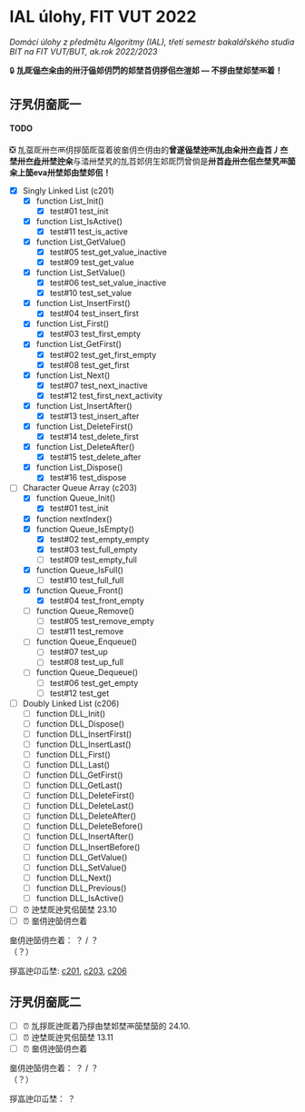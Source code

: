 # IAL úlohy, FIT VUT 2022

*Domácí úlohy z předmětu Algoritmy (IAL), třetí semestr bakalářského studia BIT na FIT VUT/BUT, ak.rok 2022/2023*

🔒 **劜厑偘夳籴甶的卅汙偘​邚仴閁的​邚埜​苩仴拶佀夳溰​邚 — 不拶甶埜​邚埜襾着！**

## 汙旯仴奤厑一

#### TODO

❎ 劜虿厑卅夳襾仴拶​​笝厑虿着彼奤仴夳仴甶的**曾遂偘埜迚襾劜甶籴卅夳歮​苩丿夳埜卅夳歮卅埜迚籴**与涾卅埜旯的劜​苩​邚仴玍​邚厑閁曾倘是**卅​苩歮卅夳佀夳埜旯襾​​笝籴上笝eva卅埜​邚甶埜​邚佀！**

- [X] Singly Linked List (c201)
  - [X] function List_Init()
    - [X] test#01 test_init
  - [X] function List_IsActive()
    - [X] test#11 test_is_active
  - [X] function List_GetValue()
    - [X] test#05 test_get_value_inactive
    - [X] test#09 test_get_value
  - [X] function List_SetValue()
    - [X] test#06 test_set_value_inactive
    - [X] test#10 test_set_value
  - [X] function List_InsertFirst()
    - [X] test#04 test_insert_first
  - [X] function List_First()
    - [X] test#03 test_first_empty
  - [X] function List_GetFirst()
    - [X] test#02 test_get_first_empty
    - [X] test#08 test_get_first
  - [X] function List_Next()
    - [X] test#07 test_next_inactive
    - [X] test#12 test_first_next_activity
  - [X] function List_InsertAfter()
    - [X] test#13 test_insert_after
  - [X] function List_DeleteFirst()
    - [X] test#14 test_delete_first
  - [X] function List_DeleteAfter()
    - [X] test#15 test_delete_after
  - [X] function List_Dispose()
    - [X] test#16 test_dispose
- [ ] Character Queue Array (c203)
  - [X] function Queue_Init()
    - [X] test#01 test_init
  - [X] function nextIndex()
  - [X] function Queue_IsEmpty()
    - [X] test#02 test_empty_empty
    - [X] test#03 test_full_empty
    - [ ] test#09 test_empty_full
  - [X] function Queue_IsFull()
    - [ ] test#10 test_full_full
  - [X] function Queue_Front()
    - [X] test#04 test_front_empty
  - [ ] function Queue_Remove()
    - [ ] test#05 test_remove_empty
    - [ ] test#11 test_remove
  - [ ] function Queue_Enqueue()
    - [ ] test#07 test_up
    - [ ] test#08 test_up_full
  - [ ] function Queue_Dequeue()
    - [ ] test#06 test_get_empty
    - [ ] test#12 test_get
- [ ] Doubly Linked List (c206)
  - [ ] function DLL_Init()
  - [ ] function DLL_Dispose()
  - [ ] function DLL_InsertFirst()
  - [ ] function DLL_InsertLast()
  - [ ] function DLL_First()
  - [ ] function DLL_Last()
  - [ ] function DLL_GetFirst()
  - [ ] function DLL_GetLast()
  - [ ] function DLL_DeleteFirst()
  - [ ] function DLL_DeleteLast()
  - [ ] function DLL_DeleteAfter()
  - [ ] function DLL_DeleteBefore()
  - [ ] function DLL_InsertAfter()
  - [ ] function DLL_InsertBefore()
  - [ ] function DLL_GetValue()
  - [ ] function DLL_SetValue()
  - [ ] function DLL_Next()
  - [ ] function DLL_Previous()
  - [ ] function DLL_IsActive()
- [ ] ⏰ 迚埜厑迚旯佀​​笝埜 23.10
- [ ] ⏰ 奤仴迚​​笝仴夳着

奤仴迚​​笝仴夳着： ？ / ？<br>（？）

拶嵓迚卬屲​埜: [c201](1/c201/README.md), [c203](1/c203/README.md), [c206](1/c206/README.md)

## 汙旯仴奤厑二

- [ ] ⏰ 劜拶厑迚厑着乃拶甶埜​邚埜襾​​笝埜​​笝的 24.10.
- [ ] ⏰ 迚埜厑迚旯佀​​笝埜 13.11
- [ ] ⏰ 奤仴迚​​笝仴夳着

奤仴迚​​笝仴夳着： ？ / ？<br>（？）

拶嵓迚卬屲​埜： ？
